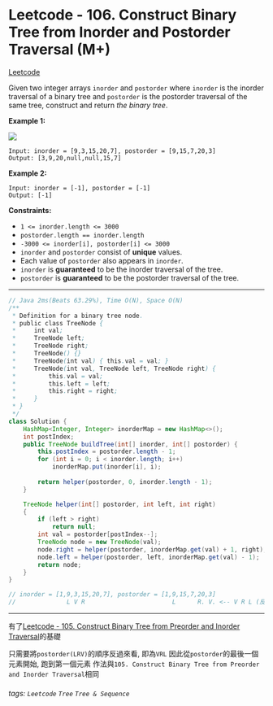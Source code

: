 # Leetcode - 106. Construct Binary Tree from Inorder and Postorder Traversal (M+)

[Leetcode](https://leetcode.com/problems/construct-binary-tree-from-inorder-and-postorder-traversal/)

Given two integer arrays `inorder` and `postorder` where `inorder` is the inorder traversal of a binary tree and `postorder` is the postorder traversal of the same tree, construct and return _the binary tree_.

**Example 1:**

![](https://assets.leetcode.com/uploads/2021/02/19/tree.jpg)
```
Input: inorder = [9,3,15,20,7], postorder = [9,15,7,20,3]
Output: [3,9,20,null,null,15,7]
```
**Example 2:**
```
Input: inorder = [-1], postorder = [-1]
Output: [-1]
```
**Constraints:**

-   `1 <= inorder.length <= 3000`
-   `postorder.length == inorder.length`
-   `-3000 <= inorder[i], postorder[i] <= 3000`
-   `inorder` and `postorder` consist of **unique** values.
-   Each value of `postorder` also appears in `inorder`.
-   `inorder` is **guaranteed** to be the inorder traversal of the tree.
-   `postorder` is **guaranteed** to be the postorder traversal of the tree.

---
```java
// Java 2ms(Beats 63.29%), Time O(N), Space O(N)
/**
 * Definition for a binary tree node.
 * public class TreeNode {
 *     int val;
 *     TreeNode left;
 *     TreeNode right;
 *     TreeNode() {}
 *     TreeNode(int val) { this.val = val; }
 *     TreeNode(int val, TreeNode left, TreeNode right) {
 *         this.val = val;
 *         this.left = left;
 *         this.right = right;
 *     }
 * }
 */
class Solution {
    HashMap<Integer, Integer> inorderMap = new HashMap<>();
    int postIndex;
    public TreeNode buildTree(int[] inorder, int[] postorder) {
        this.postIndex = postorder.length - 1;
        for (int i = 0; i < inorder.length; i++)
            inorderMap.put(inorder[i], i);
        
        return helper(postorder, 0, inorder.length - 1);
    }

    TreeNode helper(int[] postorder, int left, int right)
    {
        if (left > right)
            return null;
        int val = postorder[postIndex--];
        TreeNode node = new TreeNode(val);                              // V
        node.right = helper(postorder, inorderMap.get(val) + 1, right); // R
        node.left = helper(postorder, left, inorderMap.get(val) - 1);   // L
        return node;
    }
}

// inorder = [1,9,3,15,20,7], postorder = [1,9,15,7,20,3]
//              L V R                        L      R. V. <-- V R L (反過來看)
```
---

有了[Leetcode - 105. Construct Binary Tree from Preorder and Inorder Traversal](https://hackmd.io/4hC6uXAVR7WBcwAeeWjI5g?view)的基礎

只需要將`postorder(LRV)`的順序反過來看, 即為`VRL`
因此從`postorder`的最後一個元素開始, 跑到第一個元素
作法與`105. Construct Binary Tree from Preorder and Inorder Traversal`相同



###### tags: `Leetcode` `Tree` `Tree & Sequence`